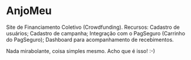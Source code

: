 # AnjoMeu
Site de Financiamento Coletivo (Crowdfunding).
Recursos: Cadastro de usuários;
Cadastro de campanha;
Integração com o PagSeguro (Carrinho do PagSeguro);
Dashboard para acompanhamento de recebimentos.

Nada mirabolante, coisa simples mesmo. Acho que é isso! :-)
